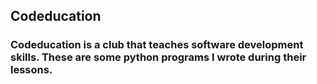 ## Codeducation ##
### Codeducation is a club that teaches software development skills. These are some python programs I wrote during their lessons. ###
